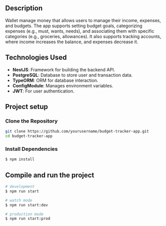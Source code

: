 ## Description

Wallet manage money that allows users to manage their income, expenses, and budgets. The app supports setting budget goals, categorizing expenses (e.g., must, wants, needs), and associating them with specific categories (e.g., groceries, allowances). It also supports tracking accounts, where income increases the balance, and expenses decrease it.

## Technologies Used
- **NestJS**: Framework for building the backend API.
- **PostgreSQL**: Database to store user and transaction data.
- **TypeORM**: ORM for database interaction.
- **ConfigModule**: Manages environment variables.
- **JWT**: For user authentication.

## Project setup

### Clone the Repository
```bash
git clone https://github.com/yourusername/budget-tracker-app.git
cd budget-tracker-app
```
### Install Dependencies
```bash
$ npm install
```

## Compile and run the project

```bash
# development
$ npm run start

# watch mode
$ npm run start:dev

# production mode
$ npm run start:prod
```






